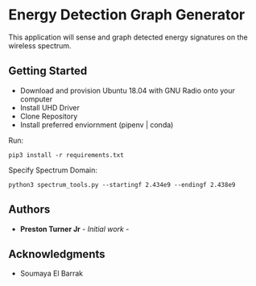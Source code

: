 # Energy Detection Graph Generator

This application will sense and graph detected energy signatures on the wireless spectrum.

## Getting Started

- Download and provision Ubuntu 18.04 with GNU Radio onto your computer
- Install UHD Driver
- Clone Repository
- Install preferred enviornment (pipenv | conda)

Run:
```
pip3 install -r requirements.txt
```
Specify Spectrum Domain:
```
python3 spectrum_tools.py --startingf 2.434e9 --endingf 2.438e9
```
## Authors

* **Preston Turner Jr** - *Initial work* - 

## Acknowledgments

* Soumaya El Barrak
